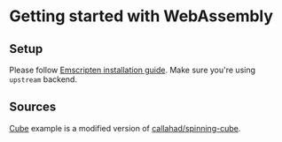# Getting started with WebAssembly

## Setup
Please follow [Emscripten installation guide](https://emscripten.org/docs/getting_started/downloads.html). Make sure you're using `upstream` backend.

## Sources
[Cube](./cube) example is a modified version of [callahad/spinning-cube](https://github.com/callahad/spinning-cube).

